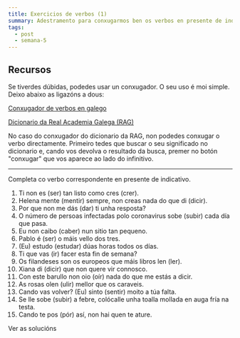 ```yaml
---
title: Exercicios de verbos (1)
summary: Adestramento para conxugarmos ben os verbos en presente de indicativo
tags:
  - post
  - semana-5
---
```


## Recursos

Se tiverdes dúbidas, podedes usar un conxugador. O seu uso é moi simple. Deixo
abaixo as ligazóns a dous:

[Conxugador de verbos en galego](http://cotovia.org/proxecto/conxugador/index.html)

[Dicionario da Real Academia Galega (RAG)](https://academia.gal/dicionario/)

No caso do conxugador do dicionario da RAG, non podedes conxugar o verbo
directamente. Primeiro tedes que buscar o seu significado no dicionario e, cando
vos devolva o resultado da busca, premer no botón "conxugar" que vos aparece ao
lado do infinitivo.

---

Completa co verbo correspondente en presente de indicativo.

1. Ti non <e-answer>es</e-answer> (ser) tan listo como <e-answer>cres</e-answer>
   (crer).
2. Helena <e-answer>mente</e-answer> (mentir) sempre, non creas nada do que
   <e-answer>di</e-answer> (dicir).
3. Por que non me <e-answer>dás</e-answer> (dar) ti unha resposta?
4. O número de persoas infectadas polo coronavirus <e-answer>sobe</e-answer>
   (subir) cada día que pasa.
5. Eu non <e-answer>caibo</e-answer> (caber) nun sitio tan pequeno.
6. Pablo <e-answer>é</e-answer> (ser) o máis vello dos tres.
7. (Eu) <e-answer>estudo</e-answer> (estudar) dúas horas todos os días.
8. Ti que <e-answer>vas</e-answer> (ir) facer esta fin de semana?
9. Os filandeses son os europeos que máis libros <e-answer>len</e-answer> (ler).
10. Xiana <e-answer>di</e-answer> (dicir) que non quere vir connosco.
11. Con este barullo non <e-answer>oio</e-answer> (oír) nada do que me estás a
    dicir.
12. As rosas <e-answer>olen</e-answer> (ulir) mellor que os caraveis.
13. Cando vas volver? (Eu) <e-answer>sinto</e-answer> (sentir) moito a túa
    falta.
14. Se lle <e-answer>sobe</e-answer> (subir) a febre, colócalle unha toalla
    mollada en auga fría na testa.
15. Cando te <e-answer>pos</e-answer> (pór) así, non hai quen te ature.

<e-validate>Ver as solucións</e-validate>
